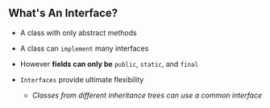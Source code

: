 ## What's An **Interface**?

* A class with only abstract methods

* A class can `implement` many interfaces

* However **fields can only be** `public`, `static`, and `final`

* `Interfaces` provide ultimate flexibility

  * _Classes from different inheritance trees can use a common interface_

